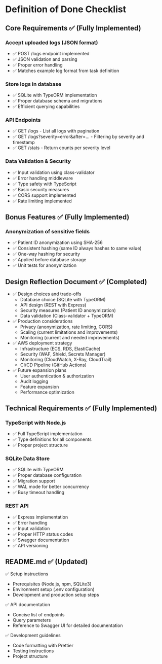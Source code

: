 # Definition of Done Checklist

## Core Requirements ✅ (Fully Implemented)

### Accept uploaded logs (JSON format)

- ✅ POST /logs endpoint implemented
- ✅ JSON validation and parsing
- ✅ Proper error handling
- ✅ Matches example log format from task definition

### Store logs in database

- ✅ SQLite with TypeORM implementation
- ✅ Proper database schema and migrations
- ✅ Efficient querying capabilities

### API Endpoints

- ✅ GET /logs - List all logs with pagination
- ✅ GET /logs?severity=error&after=... - Filtering by severity and timestamp
- ✅ GET /stats - Return counts per severity level

### Data Validation & Security

- ✅ Input validation using class-validator
- ✅ Error handling middleware
- ✅ Type safety with TypeScript
- ✅ Basic security measures
- ✅ CORS support implemented
- ✅ Rate limiting implemented

## Bonus Features ✅ (Fully Implemented)

### Anonymization of sensitive fields

- ✅ Patient ID anonymization using SHA-256
- ✅ Consistent hashing (same ID always hashes to same value)
- ✅ One-way hashing for security
- ✅ Applied before database storage
- ✅ Unit tests for anonymization

## Design Reflection Document ✅ (Completed)

- ✅ Design choices and trade-offs
  - Database choice (SQLite with TypeORM)
  - API design (REST with Express)
  - Security measures (Patient ID anonymization)
  - Data validation (Class-validator + TypeORM)
- ✅ Production considerations
  - Privacy (anonymization, rate limiting, CORS)
  - Scaling (current limitations and improvements)
  - Monitoring (current and needed improvements)
- ✅ AWS deployment strategy
  - Infrastructure (ECS, RDS, ElastiCache)
  - Security (WAF, Shield, Secrets Manager)
  - Monitoring (CloudWatch, X-Ray, CloudTrail)
  - CI/CD Pipeline (GitHub Actions)
- ✅ Future expansion plans
  - User authentication & authorization
  - Audit logging
  - Feature expansion
  - Performance optimization

## Technical Requirements ✅ (Fully Implemented)

### TypeScript with Node.js

- ✅ Full TypeScript implementation
- ✅ Type definitions for all components
- ✅ Proper project structure

### SQLite Data Store

- ✅ SQLite with TypeORM
- ✅ Proper database configuration
- ✅ Migration support
- ✅ WAL mode for better concurrency
- ✅ Busy timeout handling

### REST API

- ✅ Express implementation
- ✅ Error handling
- ✅ Input validation
- ✅ Proper HTTP status codes
- ✅ Swagger documentation
- ✅ API versioning

## README.md ✅ (Updated)

✅ Setup instructions

- Prerequisites (Node.js, npm, SQLite3)
- Environment setup (.env configuration)
- Development and production setup steps

✅ API documentation

- Concise list of endpoints
- Query parameters
- Reference to Swagger UI for detailed documentation

✅ Development guidelines

- Code formatting with Prettier
- Testing instructions
- Project structure
